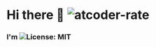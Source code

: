 # Hi there :wave: ![atcoder-rate](https://atcoder-badges.now.sh/api/atcoder/YutoCT)
### I'm ![License: MIT](https://img.shields.io/badge/License-MIT-brightgreen.svg)

